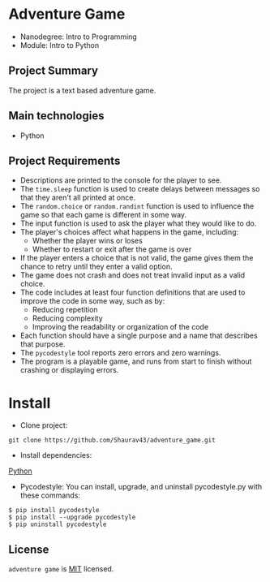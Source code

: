 # Adventure Game

 * Nanodegree: Intro to Programming
 * Module: Intro to Python

## Project Summary

The project is a text based adventure game.

## Main technologies

* Python

## Project Requirements

* Descriptions are printed to the console for the player to see.
* The `time.sleep` function is used to create delays between messages so that they aren't all printed at once.
* The `random.choice` or `random.randint` function is used to influence the game so that each game is different in some way.
* The input function is used to ask the player what they would like to do.
* The player's choices affect what happens in the game, including:
  * Whether the player wins or loses
  * Whether to restart or exit after the game is over
* If the player enters a choice that is not valid, the game gives them the chance to retry until they enter a valid option.
* The game does not crash and does not treat invalid input as a valid choice.
* The code includes at least four function definitions that are used to improve the code in some way, such as by:
  * Reducing repetition
  * Reducing complexity
  * Improving the readability or organization of the code
* Each function should have a single purpose and a name that describes that purpose.
* The `pycodestyle` tool reports zero errors and zero warnings.
* The program is a playable game, and runs from start to finish without crashing or displaying errors.

# Install

* Clone project:
```
git clone https://github.com/Shaurav43/adventure_game.git
```
* Install dependencies:

[Python](https://www.python.org/downloads/)

* Pycodestyle:
You can install, upgrade, and uninstall pycodestyle.py with these commands:
```
$ pip install pycodestyle
$ pip install --upgrade pycodestyle
$ pip uninstall pycodestyle
```
## License

`adventure game` is [MIT](https://github.com/Shaurav43/adventure_game/blob/master/LICENSE) licensed.
